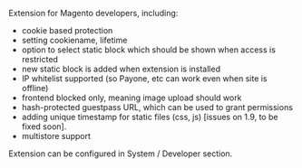 Extension for Magento developers, including:
- cookie based protection
- setting cookiename, lifetime
- option to select static block which should be shown when access is restricted
- new static block is added when extension is installed
- IP whitelist supported (so Payone, etc can work even when site is offline)
- frontend blocked only, meaning image upload should work
- hash-protected guestpass URL, which can be used to grant permissions
- adding unique timestamp for static files (css, js) [issues on 1.9, to be fixed soon].
- multistore support

Extension can be configured in System / Developer section.



